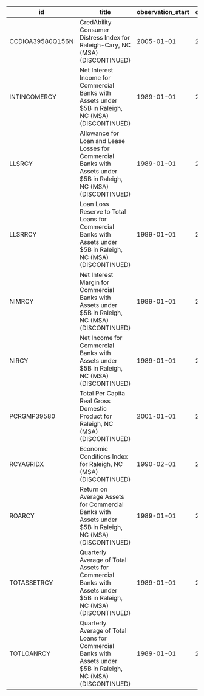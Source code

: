 | id               | title                                                                                                              | observation_start   | observation_end   |
|------------------|--------------------------------------------------------------------------------------------------------------------|---------------------|-------------------|
| CCDIOA39580Q156N | CredAbility Consumer Distress Index for Raleigh-Cary, NC (MSA) (DISCONTINUED)                                      | 2005-01-01          | 2013-01-01        |
| INTINCOMERCY     | Net Interest Income for Commercial Banks with Assets under $5B in Raleigh, NC (MSA) (DISCONTINUED)                 | 1989-01-01          | 2020-07-01        |
| LLSRCY           | Allowance for Loan and Lease Losses for Commercial Banks with Assets under $5B in Raleigh, NC (MSA) (DISCONTINUED) | 1989-01-01          | 2020-07-01        |
| LLSRRCY          | Loan Loss Reserve to Total Loans for Commercial Banks with Assets under $5B in Raleigh, NC (MSA) (DISCONTINUED)    | 1989-01-01          | 2020-07-01        |
| NIMRCY           | Net Interest Margin for Commercial Banks with Assets under $5B in Raleigh, NC (MSA) (DISCONTINUED)                 | 1989-01-01          | 2020-07-01        |
| NIRCY            | Net Income for Commercial Banks with Assets under $5B in Raleigh, NC (MSA) (DISCONTINUED)                          | 1989-01-01          | 2020-07-01        |
| PCRGMP39580      | Total Per Capita Real Gross Domestic Product for Raleigh, NC (MSA) (DISCONTINUED)                                  | 2001-01-01          | 2017-01-01        |
| RCYAGRIDX        | Economic Conditions Index for Raleigh, NC (MSA) (DISCONTINUED)                                                     | 1990-02-01          | 2019-12-01        |
| ROARCY           | Return on Average Assets for Commercial Banks with Assets under $5B in Raleigh, NC (MSA) (DISCONTINUED)            | 1989-01-01          | 2020-07-01        |
| TOTASSETRCY      | Quarterly Average of Total Assets for Commercial Banks with Assets under $5B in Raleigh, NC (MSA) (DISCONTINUED)   | 1989-01-01          | 2020-07-01        |
| TOTLOANRCY       | Quarterly Average of Total Loans for Commercial Banks with Assets under $5B in Raleigh, NC (MSA) (DISCONTINUED)    | 1989-01-01          | 2020-07-01        |
